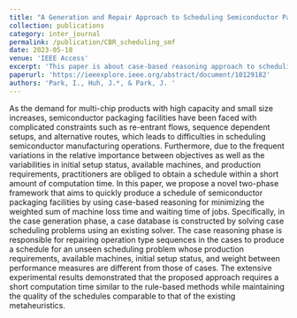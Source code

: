 ```yaml
---
title: "A Generation and Repair Approach to Scheduling Semiconductor Packaging Facilities Using Case-based Reasoning"
collection: publications
category: inter_journal
permalink: /publication/CBR_scheduling_smf
date: 2023-05-18
venue: 'IEEE Access'
excerpt: 'This paper is about case-based reasoning approach to scheduling semiconductor packaging facilities'
paperurl: 'https://ieeexplore.ieee.org/abstract/document/10129182'
authors: 'Park, I., Huh, J.*, & Park, J. '
---
```


As the demand for multi-chip products with high capacity and small size increases, semiconductor packaging facilities have been faced with complicated constraints such as re-entrant flows, sequence dependent setups, and alternative routes, which leads to difficulties in scheduling semiconductor manufacturing operations. Furthermore, due to the frequent variations in the relative importance between objectives as well as the variabilities in initial setup status, available machines, and production requirements, practitioners are obliged to obtain a schedule within a short amount of computation time. In this paper, we propose a novel two-phase framework that aims to quickly produce a schedule of semiconductor packaging facilities by using case-based reasoning for minimizing the weighted sum of machine loss time and waiting time of jobs. Specifically, in the case generation phase, a case database is constructed by solving case scheduling problems using an existing solver. The case reasoning phase is responsible for repairing operation type sequences in the cases to produce a schedule for an unseen scheduling problem whose production requirements, available machines, initial setup status, and weight between performance measures are different from those of cases. The extensive experimental results demonstrated that the proposed approach requires a short computation time similar to the rule-based methods while maintaining the quality of the schedules comparable to that of the existing metaheuristics.
